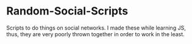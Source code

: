 # Random-Social-Scripts
Scripts to do things on social networks.
I made these while learning JS, thus, they are very poorly thrown together in order to work in the least.
